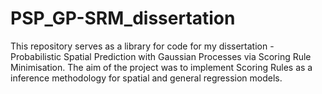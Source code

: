 # PSP_GP-SRM_dissertation


This repository serves as a library for code for my dissertation - Probabilistic Spatial Prediction with Gaussian Processes via Scoring Rule Minimisation.
The aim of the project was to implement Scoring Rules as a inference methodology for spatial and general regression models. 


